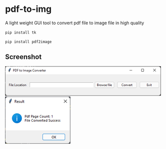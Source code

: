 # pdf-to-img
A light weight GUI tool to convert pdf file to image file in high quality

```
pip install tk
```

```
pip install pdf2image
```

## Screenshot
![alt text](https://github.com/SanjaySRocks/pdf-to-img/blob/main/python_pN7CIEMzD5.png)
![alt text](https://github.com/SanjaySRocks/pdf-to-img/blob/main/python_ltZKJ0o4ni.png)
